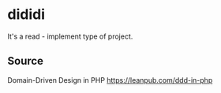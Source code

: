 # dididi

It's a read - implement type of project.

## Source

Domain-Driven Design in PHP https://leanpub.com/ddd-in-php